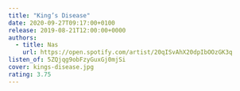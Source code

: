 ```yaml
---
title: "King’s Disease"
date: 2020-09-27T09:17:00+0100
release: 2019-08-21T12:00:00+0000
authors:
  - title: Nas
    url: https://open.spotify.com/artist/20qISvAhX20dpIbOOzGK3q
listen_of: 5ZQjqg9obFzyGuxGj0mjSi
cover: kings-disease.jpg
rating: 3.75
---
```

